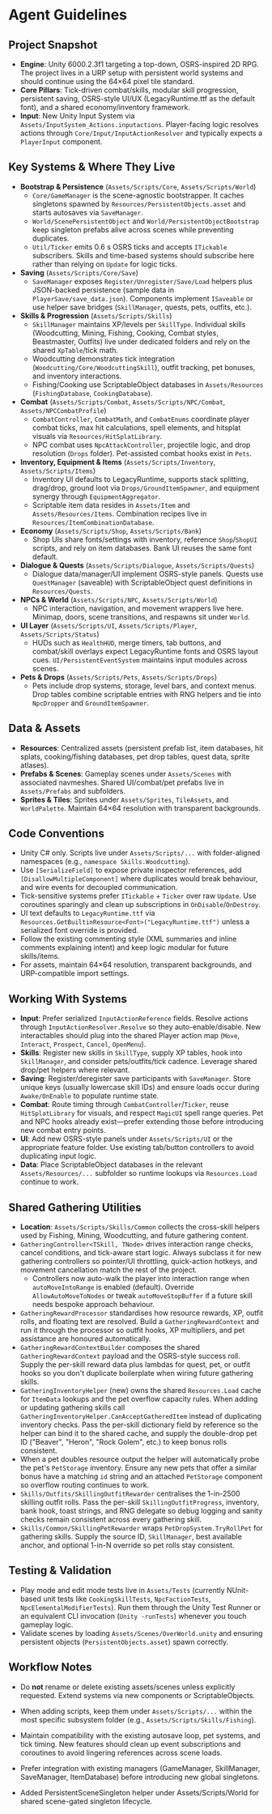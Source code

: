 # Agent Guidelines

## Project Snapshot
- **Engine**: Unity 6000.2.3f1 targeting a top-down, OSRS-inspired 2D RPG. The project lives in a URP setup with persistent world systems and should continue using the 64×64 pixel tile standard.
- **Core Pillars**: Tick-driven combat/skills, modular skill progression, persistent saving, OSRS-style UI/UX (LegacyRuntime.ttf as the default font), and a shared economy/inventory framework.
- **Input**: New Unity Input System via `Assets/InputSystem_Actions.inputactions`. Player-facing logic resolves actions through `Core/Input/InputActionResolver` and typically expects a `PlayerInput` component.

## Key Systems & Where They Live
- **Bootstrap & Persistence** (`Assets/Scripts/Core`, `Assets/Scripts/World`)
  - `Core/GameManager` is the scene-agnostic bootstrapper. It caches singletons spawned by `Resources/PersistentObjects.asset` and starts autosaves via `SaveManager`.
  - `World/ScenePersistentObject` and `World/PersistentObjectBootstrap` keep singleton prefabs alive across scenes while preventing duplicates.
  - `Util/Ticker` emits 0.6 s OSRS ticks and accepts `ITickable` subscribers. Skills and time-based systems should subscribe here rather than relying on `Update` for logic ticks.
- **Saving** (`Assets/Scripts/Core/Save`)
  - `SaveManager` exposes `Register/Unregister/Save/Load` helpers plus JSON-backed persistence (sample data in `PlayerSave/save_data.json`). Components implement `ISaveable` or use helper save bridges (`SkillManager`, quests, pets, outfits, etc.).
- **Skills & Progression** (`Assets/Scripts/Skills`)
  - `SkillManager` maintains XP/levels per `SkillType`. Individual skills (Woodcutting, Mining, Fishing, Cooking, Combat styles, Beastmaster, Outfits) live under dedicated folders and rely on the shared `XpTable`/tick math.
  - Woodcutting demonstrates tick integration (`Woodcutting/Core/WoodcuttingSkill`), outfit tracking, pet bonuses, and inventory interactions.
  - Fishing/Cooking use ScriptableObject databases in `Assets/Resources` (`FishingDatabase`, `CookingDatabase`).
- **Combat** (`Assets/Scripts/Combat`, `Assets/Scripts/NPC/Combat`, `Assets/NPCCombatProfile`)
  - `CombatController`, `CombatMath`, and `CombatEnums` coordinate player combat ticks, max hit calculations, spell elements, and hitsplat visuals via `Resources/HitSplatLibrary`.
  - NPC combat uses `NpcAttackController`, projectile logic, and drop resolution (`Drops` folder). Pet-assisted combat hooks exist in `Pets`.
- **Inventory, Equipment & Items** (`Assets/Scripts/Inventory`, `Assets/Scripts/Items`)
  - Inventory UI defaults to LegacyRuntime, supports stack splitting, drag/drop, ground loot via `Drops/GroundItemSpawner`, and equipment synergy through `EquipmentAggregator`.
  - Scriptable item data resides in `Assets/Item` and `Assets/Resources/Items`. Combination recipes live in `Resources/ItemCombinationDatabase`.
- **Economy** (`Assets/Scripts/Shop`, `Assets/Scripts/Bank`)
  - Shop UIs share fonts/settings with inventory, reference `Shop`/`ShopUI` scripts, and rely on item databases. Bank UI reuses the same font default.
- **Dialogue & Quests** (`Assets/Scripts/Dialogue`, `Assets/Scripts/Quests`)
  - Dialogue data/manager/UI implement OSRS-style panels. Quests use `QuestManager` (saveable) with ScriptableObject quest definitions in `Resources/Quests`.
- **NPCs & World** (`Assets/Scripts/NPC`, `Assets/Scripts/World`)
  - NPC interaction, navigation, and movement wrappers live here. Minimap, doors, scene transitions, and respawns sit under `World`.
- **UI Layer** (`Assets/Scripts/UI`, `Assets/Scripts/Player`, `Assets/Scripts/Status`)
  - HUDs such as `HealthHUD`, merge timers, tab buttons, and combat/skill overlays expect LegacyRuntime fonts and OSRS layout cues. `UI/PersistentEventSystem` maintains input modules across scenes.
- **Pets & Drops** (`Assets/Scripts/Pets`, `Assets/Scripts/Drops`)
  - Pets include drop systems, storage, level bars, and context menus. Drop tables combine scriptable entries with RNG helpers and tie into `NpcDropper` and `GroundItemSpawner`.

## Data & Assets
- **Resources**: Centralized assets (persistent prefab list, item databases, hit splats, cooking/fishing databases, pet drop tables, quest data, sprite atlases).
- **Prefabs & Scenes**: Gameplay scenes under `Assets/Scenes` with associated navmeshes. Shared UI/combat/pet prefabs live in `Assets/Prefabs` and subfolders.
- **Sprites & Tiles**: Sprites under `Assets/Sprites`, `TileAssets`, and `WorldPalette`. Maintain 64×64 resolution with transparent backgrounds.

## Code Conventions
- Unity C# only. Scripts live under `Assets/Scripts/...` with folder-aligned namespaces (e.g., `namespace Skills.Woodcutting`).
- Use `[SerializeField]` to expose private inspector references, add `[DisallowMultipleComponent]` where duplicates would break behaviour, and wire events for decoupled communication.
- Tick-sensitive systems prefer `ITickable` + `Ticker` over raw `Update`. Use coroutines sparingly and clean up subscriptions in `OnDisable`/`OnDestroy`.
- UI text defaults to `LegacyRuntime.ttf` via `Resources.GetBuiltinResource<Font>("LegacyRuntime.ttf")` unless a serialized font override is provided.
- Follow the existing commenting style (XML summaries and inline comments explaining intent) and keep logic modular for future skills/items.
- For assets, maintain 64×64 resolution, transparent backgrounds, and URP-compatible import settings.

## Working With Systems
- **Input**: Prefer serialized `InputActionReference` fields. Resolve actions through `InputActionResolver.Resolve` so they auto-enable/disable. New interactables should plug into the shared Player action map (`Move`, `Interact`, `Prospect`, `Cancel`, `OpenMenu`).
- **Skills**: Register new skills in `SkillType`, supply XP tables, hook into `SkillManager`, and consider pets/outfits/tick cadence. Leverage shared drop/pet helpers where relevant.
- **Saving**: Register/deregister save participants with `SaveManager`. Store unique keys (usually lowercase skill IDs) and ensure loads occur during `Awake/OnEnable` to populate runtime state.
- **Combat**: Route timing through `CombatController`/`Ticker`, reuse `HitSplatLibrary` for visuals, and respect `MagicUI` spell range queries. Pet and NPC hooks already exist—prefer extending those before introducing new combat entry points.
- **UI**: Add new OSRS-style panels under `Assets/Scripts/UI` or the appropriate feature folder. Use existing tab/button controllers to avoid duplicating input logic.
- **Data**: Place ScriptableObject databases in the relevant `Assets/Resources/...` subfolder so runtime lookups via `Resources.Load` continue to work.

## Shared Gathering Utilities
- **Location**: `Assets/Scripts/Skills/Common` collects the cross-skill helpers used by Fishing, Mining, Woodcutting, and future gathering content.
- `GatheringController<TSkill, TNode>` drives interaction range checks, cancel conditions, and tick-aware start logic. Always subclass it for new gathering controllers so pointer/UI throttling, quick-action hotkeys, and movement cancellation match the rest of the project.
  - Controllers now auto-walk the player into interaction range when `autoMoveIntoRange` is enabled (default). Override `AllowAutoMoveToNodes` or tweak `autoMoveStopBuffer` if a future skill needs bespoke approach behaviour.
- `GatheringRewardProcessor` standardises how resource rewards, XP, outfit rolls, and floating text are resolved. Build a `GatheringRewardContext` and run it through the processor so outfit hooks, XP multipliers, and pet assistance are honoured automatically.
- `GatheringRewardContextBuilder` composes the shared `GatheringRewardContext` payload and the OSRS-style success roll. Supply the per-skill reward data plus lambdas for quest, pet, or outfit hooks so you don't duplicate boilerplate when wiring future gathering skills.
- `GatheringInventoryHelper` (new) owns the shared `Resources.Load` cache for `ItemData` lookups and the pet overflow capacity rules. When adding or updating gathering skills call `GatheringInventoryHelper.CanAcceptGatheredItem` instead of duplicating inventory checks. Pass the per-skill dictionary field by reference so the helper can bind it to the shared cache, and supply the double-drop pet ID ("Beaver", "Heron", "Rock Golem", etc.) to keep bonus rolls consistent.
- When a pet doubles resource output the helper will automatically probe the pet's `PetStorage` inventory. Ensure any new pets that offer a similar bonus have a matching `id` string and an attached `PetStorage` component so overflow routing continues to work.
- `Skills/Outfits/SkillingOutfitRewarder` centralises the 1-in-2500 skilling outfit rolls. Pass the per-skill `SkillingOutfitProgress`, inventory, bank hook, toast strings, and RNG delegate so debug logging and sanity checks remain consistent across every gathering skill.
- `Skills/Common/SkillingPetRewarder` wraps `PetDropSystem.TryRollPet` for gathering skills. Supply the source ID, `SkillManager`, best available anchor, and optional 1-in-N override so pet rolls stay consistent.

## Testing & Validation
- Play mode and edit mode tests live in `Assets/Tests` (currently NUnit-based unit tests like `CookingSkillTests`, `NpcFactionTests`, `NpcElementalModifierTests`). Run them through the Unity Test Runner or an equivalent CLI invocation (`Unity -runTests`) whenever you touch gameplay logic.
- Validate scenes by loading `Assets/Scenes/OverWorld.unity` and ensuring persistent objects (`PersistentObjects.asset`) spawn correctly.

## Workflow Notes
- Do **not** rename or delete existing assets/scenes unless explicitly requested. Extend systems via new components or ScriptableObjects.
- When adding scripts, keep them under `Assets/Scripts/...` within the most specific subsystem folder (e.g., `Assets/Scripts/Skills/Fishing`).
- Maintain compatibility with the existing autosave loop, pet systems, and tick timing. New features should clean up event subscriptions and coroutines to avoid lingering references across scene loads.
- Prefer integration with existing managers (GameManager, SkillManager, SaveManager, ItemDatabase) before introducing new global singletons.

- Added PersistentSceneSingleton helper under Assets/Scripts/World for shared scene-gated singleton lifecycle.
